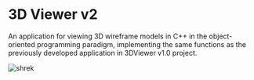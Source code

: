 # 3D Viewer v2

An application for viewing 3D wireframe models in C++ in the object-oriented programming paradigm, implementing the same functions as the previously developed application in 3DViewer v1.0 project.

![shrek](src/assets/shrek.gif)
 

